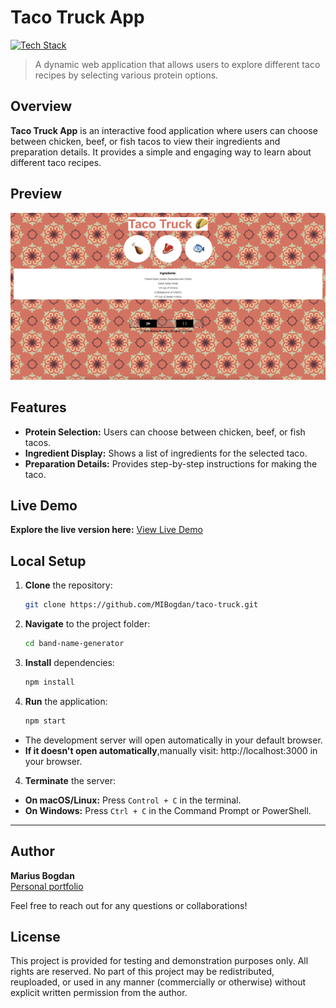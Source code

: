 # Taco Truck App

[![Tech Stack](https://img.shields.io/badge/EJS%20%7C%20CSS%20%7C%20JavaScript%20%7C%20Node.js-black?style=flat-square)](#)
> A dynamic web application that allows users to explore different taco recipes by selecting various protein options.

## Overview

**Taco Truck App** is an interactive food application where users can choose between chicken, beef, or fish tacos to view their ingredients and preparation details. It provides a simple and engaging way to learn about different taco recipes.

## Preview

<p align="center">
  <img src="preview.png" alt="Project Preview" width="600">
</p>

## Features

- **Protein Selection:** Users can choose between chicken, beef, or fish tacos.
- **Ingredient Display:** Shows a list of ingredients for the selected taco.
- **Preparation Details:** Provides step-by-step instructions for making the taco.

## Live Demo

**Explore the live version here:** [View Live Demo](https://marius-bogdan.com/projects/taco-truck/)

## Local Setup

1. **Clone** the repository:
   ```bash
   git clone https://github.com/MIBogdan/taco-truck.git
   ```
2. **Navigate** to the project folder:
   ```bash
   cd band-name-generator
   ```
3. **Install** dependencies:
   ```bash
   npm install
   ```

4. **Run** the application:
   ```bash
   npm start
   ```
- The development server will open automatically in your default browser.
- **If it doesn't open automatically**,manually visit: http://localhost:3000 in your browser.

4. **Terminate** the server:
- **On macOS/Linux:** Press `Control + C` in the terminal. 
- **On Windows:** Press `Ctrl + C` in the Command Prompt or PowerShell. 
---

## Author

**Marius Bogdan**  
[Personal portfolio](https://marius-bogdan.com/)

Feel free to reach out for any questions or collaborations!

## License

This project is provided for testing and demonstration purposes only. All rights are reserved. No part of this project may be redistributed, reuploaded, or used in any manner (commercially or otherwise) without explicit written permission from the author.
